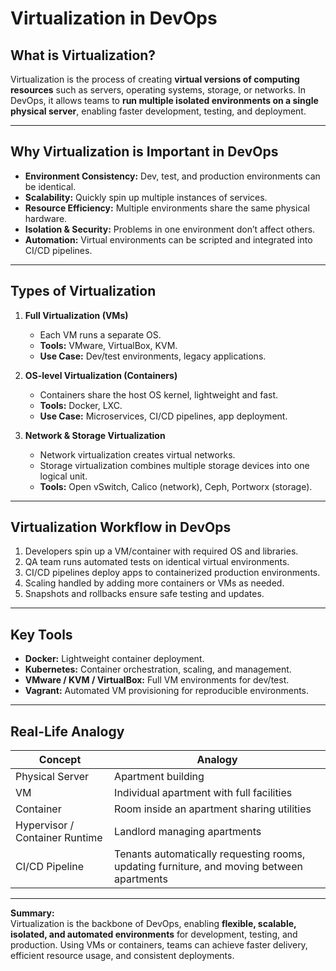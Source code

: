 # Virtualization in DevOps

## What is Virtualization?
Virtualization is the process of creating **virtual versions of computing resources** such as servers, operating systems, storage, or networks. In DevOps, it allows teams to **run multiple isolated environments on a single physical server**, enabling faster development, testing, and deployment.

---

## Why Virtualization is Important in DevOps
- **Environment Consistency:** Dev, test, and production environments can be identical.  
- **Scalability:** Quickly spin up multiple instances of services.  
- **Resource Efficiency:** Multiple environments share the same physical hardware.  
- **Isolation & Security:** Problems in one environment don’t affect others.  
- **Automation:** Virtual environments can be scripted and integrated into CI/CD pipelines.

---

## Types of Virtualization
1. **Full Virtualization (VMs)**  
   - Each VM runs a separate OS.  
   - **Tools:** VMware, VirtualBox, KVM.  
   - **Use Case:** Dev/test environments, legacy applications.  

2. **OS-level Virtualization (Containers)**  
   - Containers share the host OS kernel, lightweight and fast.  
   - **Tools:** Docker, LXC.  
   - **Use Case:** Microservices, CI/CD pipelines, app deployment.  

3. **Network & Storage Virtualization**  
   - Network virtualization creates virtual networks.  
   - Storage virtualization combines multiple storage devices into one logical unit.  
   - **Tools:** Open vSwitch, Calico (network), Ceph, Portworx (storage).  

---

## Virtualization Workflow in DevOps
1. Developers spin up a VM/container with required OS and libraries.  
2. QA team runs automated tests on identical virtual environments.  
3. CI/CD pipelines deploy apps to containerized production environments.  
4. Scaling handled by adding more containers or VMs as needed.  
5. Snapshots and rollbacks ensure safe testing and updates.

---

## Key Tools
- **Docker:** Lightweight container deployment.  
- **Kubernetes:** Container orchestration, scaling, and management.  
- **VMware / KVM / VirtualBox:** Full VM environments for dev/test.  
- **Vagrant:** Automated VM provisioning for reproducible environments.

---

## Real-Life Analogy
| Concept                        | Analogy                                     |
| ------------------------------- | ------------------------------------------ |
| Physical Server                 | Apartment building                          |
| VM                              | Individual apartment with full facilities |
| Container                       | Room inside an apartment sharing utilities |
| Hypervisor / Container Runtime  | Landlord managing apartments               |
| CI/CD Pipeline                  | Tenants automatically requesting rooms, updating furniture, and moving between apartments |

---

**Summary:**  
Virtualization is the backbone of DevOps, enabling **flexible, scalable, isolated, and automated environments** for development, testing, and production. Using VMs or containers, teams can achieve faster delivery, efficient resource usage, and consistent deployments.
